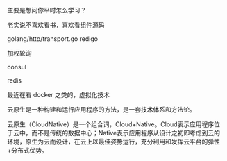 主要是想问你平时怎么学习？




老实说不喜欢看书，喜欢看组件源码

golang/http/transport.go redigo

加权轮询

consul

redis

最近在看 docker 之类的，虚拟化技术

云原生是一种构建和运行应用程序的方法，是一套技术体系和方法论。

云原生（CloudNative）是一个组合词，Cloud+Native。Cloud表示应用程序位于云中，而不是传统的数据中心；Native表示应用程序从设计之初即考虑到云的环境，原生为云而设计，在云上以最佳姿势运行，充分利用和发挥云平台的弹性+分布式优势。

